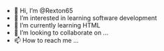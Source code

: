 - 👋 Hi, I’m @Rexton65
- 👀 I’m interested in learning software development
- 🌱 I’m currently learning HTML
- 💞️ I’m looking to collaborate on ...
- 📫 How to reach me ...

<!---
Rexton65/Rexton65 is a ✨ special ✨ repository because its `README.md` (this file) appears on your GitHub profile.
You can click the Preview link to take a look at your changes.
--->
